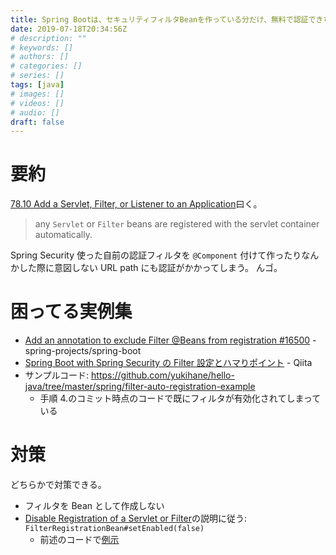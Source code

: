 ```yaml
---
title: Spring Bootは、セキュリティフィルタBeanを作っている分だけ、無料で認証できちまうんだ
date: 2019-07-18T20:34:56Z
# description: ""
# keywords: []
# authors: []
# categories: []
# series: []
tags: [java]
# images: []
# videos: []
# audio: []
draft: false
---
```


# 要約

[78.10 Add a Servlet, Filter, or Listener to an Application](https://docs.spring.io/spring-boot/docs/2.1.6.RELEASE/reference/html/howto-embedded-web-servers.html#howto-add-a-servlet-filter-or-listener)曰く。

> any `Servlet` or `Filter` beans are registered with the servlet container automatically.

Spring Security 使った自前の認証フィルタを `@Component` 付けて作ったりなんかした際に意図しない URL path にも認証がかかってしまう。
んゴ。

# 困ってる実例集

- [Add an annotation to exclude Filter @Beans from registration #16500](https://github.com/spring-projects/spring-boot/issues/16500) - spring-projects/spring-boot
- [Spring Boot with Spring Security の Filter 設定とハマりポイント](https://qiita.com/R-STYLE/items/61a3b6a678cb0ff00edf) - Qiita
- サンプルコード: https://github.com/yukihane/hello-java/tree/master/spring/filter-auto-registration-example
  - 手順 4.のコミット時点のコードで既にフィルタが有効化されてしまっている

# 対策

どちらかで対策できる。

- フィルタを Bean として作成しない
- [Disable Registration of a Servlet or Filter](https://docs.spring.io/spring-boot/docs/2.1.6.RELEASE/reference/html/howto-embedded-web-servers.html#howto-disable-registration-of-a-servlet-or-filter)の説明に従う: `FilterRegistrationBean#setEnabled(false)`
  - 前述のコードで[例示](https://github.com/yukihane/hello-java/commit/6f0c001)
